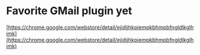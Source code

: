 <!--
id: 12094984706
link: http://tumblr.atmos.org/post/12094984706/favorite-gmail-plugin-yet
slug: favorite-gmail-plugin-yet
date: Sat Oct 29 2011 17:15:03 GMT-0700 (PDT)
publish: 2011-10-029
tags: 
title: Favorite GMail plugin yet
-->


Favorite GMail plugin yet
=========================

[https://chrome.google.com/webstore/detail/ejidjjhkpiempkbhmpbfngldlkglhimk](https://chrome.google.com/webstore/detail/ejidjjhkpiempkbhmpbfngldlkglhimk)

